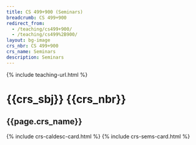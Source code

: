 ```yaml
---
title: CS 499+900 (Seminars)
breadcrumb: CS 499+900
redirect_from:
  - /teaching/cs499+900/
  - /teaching/cs499%2B900/
layout: bg-image
crs_nbr: CS 499+900
crs_name: Seminars
description: Seminars
---
```

{% include teaching-url.html %}

# {{crs_sbj}} {{crs_nbr}}
## {{page.crs_name}}

{% include crs-caldesc-card.html %}
{% include crs-sems-card.html %}
